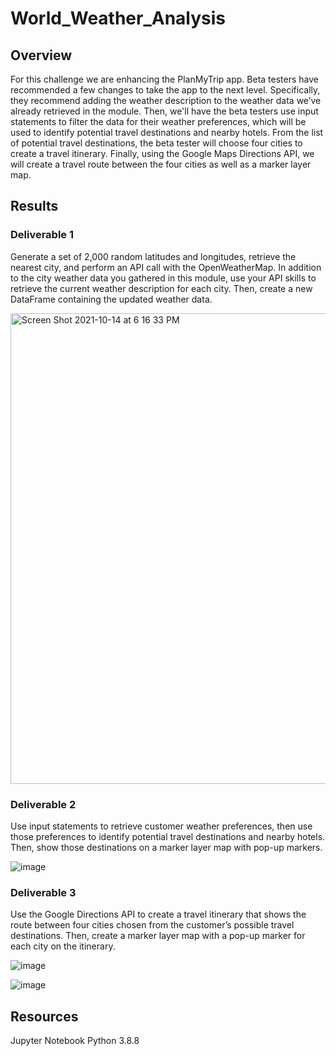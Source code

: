 # World_Weather_Analysis

## Overview
For this challenge we are enhancing the PlanMyTrip app. Beta testers have recommended a few changes to take the app to the next level. Specifically, they recommend adding the weather description to the weather data we’ve already retrieved in the module. Then, we'll have the beta testers use input statements to filter the data for their weather preferences, which will be used to identify potential travel destinations and nearby hotels. From the list of potential travel destinations, the beta tester will choose four cities to create a travel itinerary. Finally, using the Google Maps Directions API, we will create a travel route between the four cities as well as a marker layer map.

## Results

### Deliverable 1
Generate a set of 2,000 random latitudes and longitudes, retrieve the nearest city, and perform an API call with the OpenWeatherMap. In addition to the city weather data you gathered in this module, use your API skills to retrieve the current weather description for each city. Then, create a new DataFrame containing the updated weather data.

<img width="753" alt="Screen Shot 2021-10-14 at 6 16 33 PM" src="https://user-images.githubusercontent.com/89098766/137403043-315307a6-9ba0-4662-828f-ab58878d2fe1.png">


### Deliverable 2
Use input statements to retrieve customer weather preferences, then use those preferences to identify potential travel destinations and nearby hotels. Then, show those destinations on a marker layer map with pop-up markers.

![image](https://user-images.githubusercontent.com/89098766/137403345-5be21eb1-f81d-42a4-9d67-dcd99486aa12.png)

### Deliverable 3
Use the Google Directions API to create a travel itinerary that shows the route between four cities chosen from the customer’s possible travel destinations. Then, create a marker layer map with a pop-up marker for each city on the itinerary.

![image](https://user-images.githubusercontent.com/89098766/137403298-77ed1c89-21bd-47ac-8469-e805f076f36f.png)

![image](https://user-images.githubusercontent.com/89098766/137403318-7f68d68c-e44c-4859-b3b4-b132487a4384.png)

## Resources
Jupyter Notebook
Python 3.8.8
